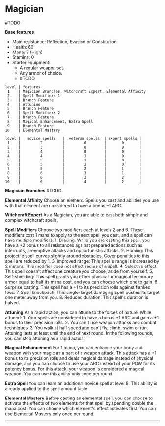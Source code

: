 # Magician
#TODO 

**Base features**
* Main resistance: Reflection, Evasion or Constitution
* Health: 60
* Mana: 8 (High)
* Stamina: 0
* Starter equipment:
    * A regular weapon set.
    * Any armor of choice.
    * #TODO 

```magician_class_features
level | features
 1    | Magician Branches, Witchcraft Expert, Elemental Affinity
 2    | Spell Modifiers 1
 3    | Branch Feature
 4    | Attuning
 5    | Branch Feature
 6    | Spell Modifiers 2
 7    | Branch Feature
 8    | Magical Enhancement, Extra Spell
 9    | Branch Feature
10    | Elemental Mastery
```

```magician_spell_amount
level |   novice spells   |  veteran spells  | expert spells |
 1    |         2         |         0        |       0       |
 2    |         3         |         0        |       0       |
 3    |         4         |         0        |       0       |
 4    |         4         |         1        |       0       |
 5    |         5         |         1        |       0       |
 6    |         5         |         2        |       0       |
 7    |         5         |         2        |       1       |
 8    |         6         |         3        |       1       |
 9    |         6         |         3        |       2       |
10    |         6         |         4        |       2       |
```

**Magician Branches**
	#TODO 

**Elemental Affinity**
	Choose an element. Spells you cast and abilities you use with that element are considered to have a bonus +1 ARC.

**Witchcraft Expert**
	As a Magician, you are able to cast both simple and complex witchcraft spells.

**Spell Modifiers**
	Choose two modifiers each at levels 2 and 6. 
	These modifiers cost 1 mana to apply to the next spell you cast, and a spell can have multiple modifiers.
	1. Bracing: While you are casting this spell, you have a +2 bonus to all resistances against prepared actions such as interrupts, preemptive attacks and opportunistic attacks. 
	2. Homing: This projectile spell curves slightly around obstacles. Cover penalties to this spell are reduced by 1.
	3. Improved range: This spell's range is increased by 2 meters. This modifier does not affect radius of a spell.
	4. Selective effect: This spell doesn't affect one creature you choose, aside from yourself.
	5. Self-shielding: This spell grants you either physical or magical temporary armor equal to half its mana cost, and you can choose which one to gain.
	6. Surprise casting: This spell has a +1 to its precision rolls against flanked foes.
	7. Spell knockback: This single-target damaging spell pushes its target one meter away from you. 
	8. Reduced duration: This spell's duration is halved.

**Attuning**
	As a rapid action, you can attune to the forces of nature. While attuned:
	1. Your spells are considered to have a bonus +1 ARC and gain a +1 bonus to their precision rolls.
	2. You can't use weapon attacks and combat techniques.
	3. You walk at half speed and can't fly, climb, swim or run.
	Attuning lasts at least until the end of next round. In the following rounds, you can stop attuning as a rapid action.

**Magical Enhancement**
	For 1 mana, you can enhance your body and weapon with your magic as a part of a weapon attack. This attack has a +1 bonus to its precision rolls and deals magical damage instead of physical damage, and you can choose to use your ARC instead of your POW for its potency bonus. For this attack, your weapon is considered a magical weapon. You can use this ability only once per round.

**Extra Spell**
	You can learn an additional novice spell at level 8. This ability is already applied to the spell amount table.

**Elemental Mastery**
	Before casting an elemental spell, you can choose to activate the effects of two elements for that spell by spending double the mana cost. You can choose which element's effect activates first. You can use Elemental Mastery only once per round.



---
